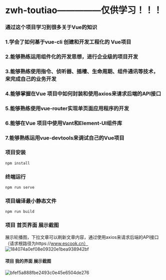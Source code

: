 # zwh-toutiao—————仅供学习！！！

### 通过这个项目学习到很多关于Vue的知识

### 1.学会了如何基于vue-cli 创建和开发工程化的 Vue项目

### 2.能够熟练运用组件化的开发思想，进行企业级的项目开发

### 3.能够熟练使用指令、侦听器、插槽、生命周期、组件通讯等技术，来完成自己的业务开发

### 4.能够掌握在Vue 项目中如何封装和使用axios来请求后端的API接口

### 5.能够熟练使用vue-router实现单页面应用程序的开发

### 6.能够在Vue 项目中使用Vant和Element-UI组件库

### 7.能够熟练运用vue-devtools来调试自己的Vue项目

### 项目安装
```
npm install
```

### 终端运行
```
npm run serve
```

### 项目编译最小静态文件
```
npm run build
```
### 项目  首页界面 展示截图
展示轮播图，下拉文章可以刷新文章内容，通过使用axios来请求后端的API接口（请求根路径为https://www.escook.cn）
![184074a0ef08e09320e1bea938942bf](https://user-images.githubusercontent.com/105853648/191046987-7eb1f674-ace8-4e11-812f-c8e2e802a6f2.jpg)
#### 项目 我的界面 展示截图
![bfef5a888fbe2493c0e45e6504de276](https://user-images.githubusercontent.com/105853648/191047053-27beae0a-12d5-48ec-953b-6878127e1622.jpg)

```

